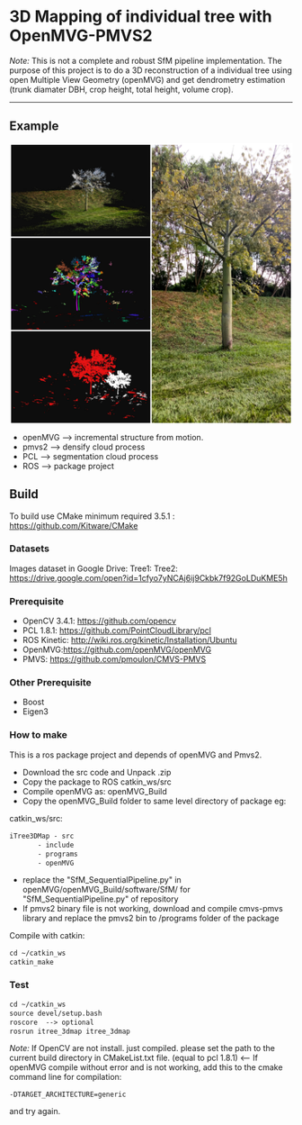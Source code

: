 # 3D Mapping of individual tree with OpenMVG-PMVS2

*Note:* This is not a complete and robust SfM pipeline implementation. The purpose of this project is to do a 3D reconstruction of a  individual tree using open Multiple View Geometry (openMVG) and get dendrometry estimation (trunk diamater DBH, crop height, total height, volume crop). 

----------------------
## Example

<img src="./example/tree.jpg" align="center" height="500" width="640"><br>

* openMVG --> incremental structure from motion.
* pmvs2 --> densify cloud process
* PCL --> segmentation cloud process
* ROS --> package project

## Build 

To build use CMake minimum required 3.5.1 : https://github.com/Kitware/CMake

### Datasets

Images dataset in Google Drive:
Tree1: 
Tree2: https://drive.google.com/open?id=1cfyo7yNCAj6ij9Ckbk7f92GoLDuKME5h

### Prerequisite

- OpenCV 3.4.1: https://github.com/opencv
- PCL 1.8.1: https://github.com/PointCloudLibrary/pcl
- ROS Kinetic: http://wiki.ros.org/kinetic/Installation/Ubuntu
- OpenMVG:https://github.com/openMVG/openMVG
- PMVS: https://github.com/pmoulon/CMVS-PMVS

### Other Prerequisite

- Boost
- Eigen3

### How to make

This is a ros package project and depends of openMVG and Pmvs2.
* Download the src code and Unpack .zip
* Copy the package to ROS catkin_ws/src
* Compile openMVG as: openMVG_Build
* Copy the openMVG_Build folder to same level directory of package eg:

catkin_ws/src:
  	
	iTree3DMap - src 
		   - include
		   - programs
		   - openMVG
		   
* replace the "SfM_SequentialPipeline.py" in openMVG/openMVG_Build/software/SfM/ for "SfM_SequentialPipeline.py" of repository   
* If pmvs2 binary file is not working, download and compile cmvs-pmvs library and replace the pmvs2 bin to /programs folder of the package 

Compile with catkin:

    cd ~/catkin_ws
	catkin_make
 	 
### Test

	cd ~/catkin_ws
	source devel/setup.bash
	roscore  --> optional
	rosrun itree_3dmap itree_3dmap		

*Note:*
If OpenCV are not install. just compiled. please set the path to the current build directory in CMakeList.txt file.
(equal to pcl 1.8.1) <--
If openMVG compile without error and is not working, add this to the cmake command line for compilation:

	-DTARGET_ARCHITECTURE=generic

and try again.




